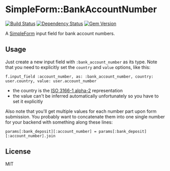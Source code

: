 # SimpleForm::BankAccountNumber

[![Build Status](https://travis-ci.org/buckybox/simple_form-bank_account_number.svg?branch=master)](https://travis-ci.org/buckybox/simple_form-bank_account_number)
[![Dependency Status](http://img.shields.io/gemnasium/buckybox/simple_form-bank_account_number.svg)](https://gemnasium.com/buckybox/simple_form-bank_account_number)
[![Gem Version](http://img.shields.io/gem/v/simple_form-bank_account_number.svg)](https://rubygems.org/gems/simple_form-bank_account_number)

A [SimpleForm](https://github.com/plataformatec/simple_form) input field for bank account numbers.

## Usage

Just create a new input field with `:bank_account_number` as its type.
Note that you need to explicitly set the `country` and `value` options, like this:

`f.input_field :account_number, as: :bank_account_number, country: user.country, value: user.account_number`

- the country is the [ISO 3166-1 alpha-2](https://en.wikipedia.org/wiki/ISO_3166-1_alpha-2) representation
- the value can't be inferred automatically unfortunately so you have to set it explicitly

Also note that you'll get multiple values for each number part upon form submission.
You probably want to concatenate them into one single number for your backend with something along these lines:

`params[:bank_deposit][:account_number] = params[:bank_deposit][:account_number].join`

## License

MIT
